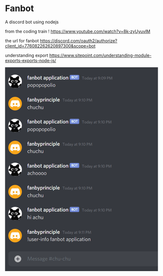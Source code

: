 # Fanbot

A discord bot using nodejs

from the coding train !
https://www.youtube.com/watch?v=8k-zyUyuvlM

the url for fanbot
<https://discord.com/oauth2/authorize?client_id=776082262620897300&scope=bot>

understanding export
<https://www.sitepoint.com/understanding-module-exports-exports-node-js/>

![chuchu](chuchu.gif)


